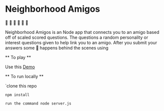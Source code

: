# Neighborhood Amigos

:busts_in_silhouette: :busts_in_silhouette: :busts_in_silhouette: :busts_in_silhouette: :busts_in_silhouette: :busts_in_silhouette:

Neighborhood Amigos is an Node app that connects you to an amigo based off of scaled scored questions. The questions a random personality or interest questions given to help link you to an amigo.
After you submit your answers some :tophat: happens behind the scenes using 

** To play **

Use this [Demo](https://neighborhood-amigos.herokuapp.com/)


** To run locally **

`clone this repo

`npm install`

`run the command node server.js`




